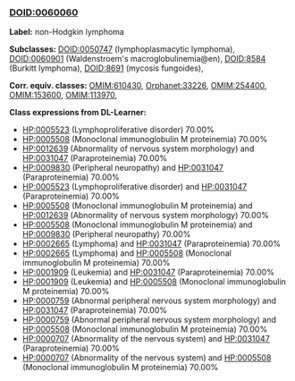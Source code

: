 
### [DOID:0060060](http://purl.obolibrary.org/obo/DOID_0060060)
**Label:** non-Hodgkin lymphoma

**Subclasses:** [DOID:0050747](http://purl.obolibrary.org/obo/DOID_0050747) (lymphoplasmacytic lymphoma), [DOID:0060901](http://purl.obolibrary.org/obo/DOID_0060901) (Waldenstroem's macroglobulinemia@en), [DOID:8584](http://purl.obolibrary.org/obo/DOID_8584) (Burkitt lymphoma), [DOID:8691](http://purl.obolibrary.org/obo/DOID_8691) (mycosis fungoides), 

**Corr. equiv. classes:** [OMIM:610430](http://purl.obolibrary.org/obo/OMIM_610430), [Orphanet:33226](http://www.orpha.net/ORDO/Orphanet_33226), [OMIM:254400](http://purl.obolibrary.org/obo/OMIM_254400), [OMIM:153600](http://purl.obolibrary.org/obo/OMIM_153600), [OMIM:113970](http://purl.obolibrary.org/obo/OMIM_113970), 

**Class expressions from DL-Learner:**

- [HP:0005523](http://purl.obolibrary.org/obo/HP_0005523) (Lymphoproliferative disorder) 70.00%
- [HP:0005508](http://purl.obolibrary.org/obo/HP_0005508) (Monoclonal immunoglobulin M proteinemia) 70.00%
- [HP:0012639](http://purl.obolibrary.org/obo/HP_0012639) (Abnormality of nervous system morphology) and [HP:0031047](http://purl.obolibrary.org/obo/HP_0031047) (Paraproteinemia) 70.00%
- [HP:0009830](http://purl.obolibrary.org/obo/HP_0009830) (Peripheral neuropathy) and [HP:0031047](http://purl.obolibrary.org/obo/HP_0031047) (Paraproteinemia) 70.00%
- [HP:0005523](http://purl.obolibrary.org/obo/HP_0005523) (Lymphoproliferative disorder) and [HP:0031047](http://purl.obolibrary.org/obo/HP_0031047) (Paraproteinemia) 70.00%
- [HP:0005508](http://purl.obolibrary.org/obo/HP_0005508) (Monoclonal immunoglobulin M proteinemia) and [HP:0012639](http://purl.obolibrary.org/obo/HP_0012639) (Abnormality of nervous system morphology) 70.00%
- [HP:0005508](http://purl.obolibrary.org/obo/HP_0005508) (Monoclonal immunoglobulin M proteinemia) and [HP:0009830](http://purl.obolibrary.org/obo/HP_0009830) (Peripheral neuropathy) 70.00%
- [HP:0002665](http://purl.obolibrary.org/obo/HP_0002665) (Lymphoma) and [HP:0031047](http://purl.obolibrary.org/obo/HP_0031047) (Paraproteinemia) 70.00%
- [HP:0002665](http://purl.obolibrary.org/obo/HP_0002665) (Lymphoma) and [HP:0005508](http://purl.obolibrary.org/obo/HP_0005508) (Monoclonal immunoglobulin M proteinemia) 70.00%
- [HP:0001909](http://purl.obolibrary.org/obo/HP_0001909) (Leukemia) and [HP:0031047](http://purl.obolibrary.org/obo/HP_0031047) (Paraproteinemia) 70.00%
- [HP:0001909](http://purl.obolibrary.org/obo/HP_0001909) (Leukemia) and [HP:0005508](http://purl.obolibrary.org/obo/HP_0005508) (Monoclonal immunoglobulin M proteinemia) 70.00%
- [HP:0000759](http://purl.obolibrary.org/obo/HP_0000759) (Abnormal peripheral nervous system morphology) and [HP:0031047](http://purl.obolibrary.org/obo/HP_0031047) (Paraproteinemia) 70.00%
- [HP:0000759](http://purl.obolibrary.org/obo/HP_0000759) (Abnormal peripheral nervous system morphology) and [HP:0005508](http://purl.obolibrary.org/obo/HP_0005508) (Monoclonal immunoglobulin M proteinemia) 70.00%
- [HP:0000707](http://purl.obolibrary.org/obo/HP_0000707) (Abnormality of the nervous system) and [HP:0031047](http://purl.obolibrary.org/obo/HP_0031047) (Paraproteinemia) 70.00%
- [HP:0000707](http://purl.obolibrary.org/obo/HP_0000707) (Abnormality of the nervous system) and [HP:0005508](http://purl.obolibrary.org/obo/HP_0005508) (Monoclonal immunoglobulin M proteinemia) 70.00%


